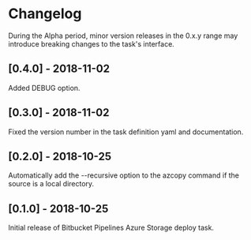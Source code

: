 # Changelog
During the Alpha period, minor version releases in the 0.x.y range may introduce breaking changes to the task's interface. 

## [0.4.0] - 2018-11-02
Added DEBUG option.

## [0.3.0] - 2018-11-02
Fixed the version number in the task definition yaml and documentation.

## [0.2.0] - 2018-10-25
Automatically add the --recursive option to the azcopy command if the source is a local directory.

## [0.1.0] - 2018-10-25
Initial release of Bitbucket Pipelines Azure Storage deploy task.
